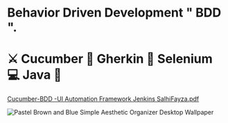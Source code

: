 # Behavior Driven Development " BDD ".
# ⚔️ Cucumber 🐛 Gherkin 👾 Selenium 💻 Java 🐞

[Cucumber-BDD -UI Automation Framework Jenkins SalhiFayza.pdf](https://github.com/SalhiFayza/autoTest_AmazonBDD/files/12818195/Cucumber-BDD.-UI.Automation.Framework.Jenkins.SalhiFayza.pdf)

![Pastel Brown and Blue Simple Aesthetic Organizer Desktop Wallpaper](https://github.com/SalhiFayza/autoTest_AmazonBDD/assets/60444937/efe8908e-a95a-4a64-bffd-de83d16f5209)
